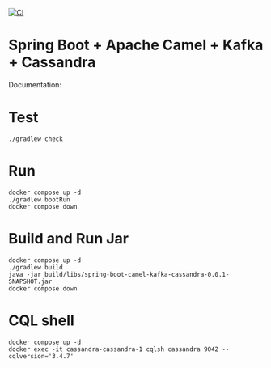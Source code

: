 [![CI](https://github.com/rogervinas/spring-boot-camel-kafka-cassandra/actions/workflows/gradle.yml/badge.svg)](https://github.com/rogervinas/spring-boot-camel-kafka-cassandra/actions/workflows/gradle.yml)

# Spring Boot + Apache Camel + Kafka + Cassandra

Documentation:

# Test
```shell
./gradlew check
```

# Run
```shell
docker compose up -d
./gradlew bootRun
docker compose down
```

# Build and Run Jar
```shell
docker compose up -d
./gradlew build
java -jar build/libs/spring-boot-camel-kafka-cassandra-0.0.1-SNAPSHOT.jar
docker compose down
```

# CQL shell
```shell
docker compose up -d
docker exec -it cassandra-cassandra-1 cqlsh cassandra 9042 --cqlversion='3.4.7'
```